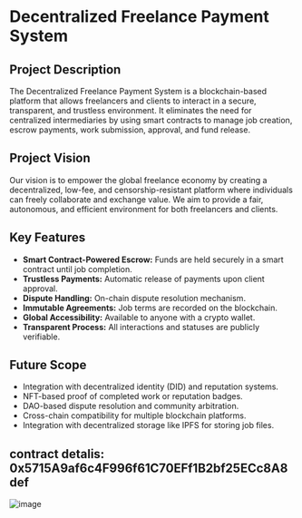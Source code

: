 # Decentralized Freelance Payment System

## Project Description
The Decentralized Freelance Payment System is a blockchain-based platform that allows freelancers and clients to interact in a secure, transparent, and trustless environment. It eliminates the need for centralized intermediaries by using smart contracts to manage job creation, escrow payments, work submission, approval, and fund release.

## Project Vision
Our vision is to empower the global freelance economy by creating a decentralized, low-fee, and censorship-resistant platform where individuals can freely collaborate and exchange value. We aim to provide a fair, autonomous, and efficient environment for both freelancers and clients.

## Key Features
- **Smart Contract-Powered Escrow:** Funds are held securely in a smart contract until job completion.
- **Trustless Payments:** Automatic release of payments upon client approval.
- **Dispute Handling:** On-chain dispute resolution mechanism.
- **Immutable Agreements:** Job terms are recorded on the blockchain.
- **Global Accessibility:** Available to anyone with a crypto wallet.
- **Transparent Process:** All interactions and statuses are publicly verifiable.

## Future Scope
- Integration with decentralized identity (DID) and reputation systems.
- NFT-based proof of completed work or reputation badges.
- DAO-based dispute resolution and community arbitration.
- Cross-chain compatibility for multiple blockchain platforms.
- Integration with decentralized storage like IPFS for storing job files.

## contract detalis: 0x5715A9af6c4F996f61C70EFf1B2bf25ECc8A8def


![image](https://github.com/user-attachments/assets/ddf5fae2-d080-457e-a44f-7087ba9fe323)
